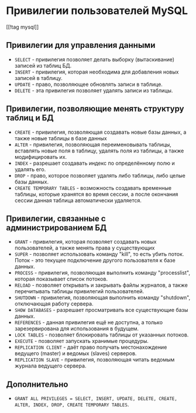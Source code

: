 Привилегии пользователей MySQL
==============================

[[!tag mysql]]

Привилегии для управления данными
---------------------------------

* `SELECT` - привилегия позволяет делать выборку (вытаскивание) записей из таблиц БД.
* `INSERT` - привилегия, которая необходима для добавления новых записей в таблицу.
* `UPDATE` - право, позволяющее обновлять записи в таблице.
* `DELETE` - эта привилегия позволяет удалять записи из таблицы.

Привилегии, позволяющие менять структуру таблиц и БД
----------------------------------------------------

* `CREATE` - привилегия, позволяющая создавать новые базы данных, а также новые таблицы в базе данных
* `ALTER` - привилегия, позволяющая переименовывать таблицы, вставлять новые поля в таблицу, удалять поля из таблицы, а также модифицировать их.
* `INDEX` - разрешает создавать индекс по определённому полю и удалять его.
* `DROP` - право, которое позволяет удалять либо таблицы, либо целые базы данных.
* `CREATE TEMPORARY TABLES` - возможность создавать временные таблицы, которые хранятся во время сессии, а после окончания сессии данная таблица автоматически удаляется.

Привилегии, связанные с администрированием БД
---------------------------------------------

* `GRANT` - привилегия, которая позволяет создавать новых пользователей, а также менять права у существующих
* `SUPER` - позволяет использовать команду "kill", то есть убить поток. Поток - это текущее подключение другого пользователя к базе данных.
* `PROCESS` - привилегия, позволяющая выполнить команду "processlist", которая показывает список потоков.
* `RELOAD` - позволяет открывать и закрывать файлы журналов, а также перечитывать таблицы привилегий пользователей.
* `SHUTDOWN` - привилегия, позволяющая выполнить команду "shutdown", отключающая работу сервера.
* `SHOW DATABASES` - разрешает просматривать все существующие базы данных.
* `REFERENCES` - данная привилегия ещё не доступна, а только зарезервирована для использования в будущем.
* `LOCK TABLES` - позволяет блокировать таблицы от указанных потоков.
* `EXECUTE` - позволяет запускать хранимые процедуры.
* `REPLICATION CLIENT` - даёт право получать местонахождение ведущего (master) и ведомых (slaves) серверов.
* `REPLICATION SLAVE` - привилегия, позволяющая читать ведомым журнала ведущего сервера.

Дополнительно
-------------

* `GRANT ALL PRIVILEGES = SELECT, INSERT, UPDATE, DELETE, CREATE, ALTER, INDEX, DROP, CREATE TEMPORARY TABLES`.
